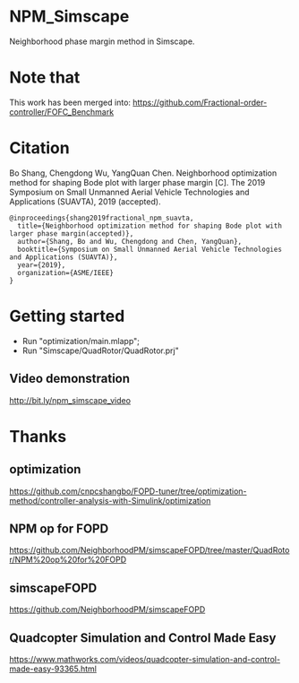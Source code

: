 # NPM_Simscape
Neighborhood phase margin method in Simscape.

# Note that 
This work has been merged into: https://github.com/Fractional-order-controller/FOFC_Benchmark

# Citation
Bo Shang, Chengdong Wu, YangQuan Chen. Neighborhood optimization method for shaping Bode plot with larger phase margin [C]. The 2019 Symposium on Small Unmanned Aerial Vehicle Technologies and Applications (SUAVTA), 2019 (accepted).
```
@inproceedings{shang2019fractional_npm_suavta,
  title={Neighborhood optimization method for shaping Bode plot with larger phase margin(accepted)},
  author={Shang, Bo and Wu, Chengdong and Chen, YangQuan},
  booktitle={Symposium on Small Unmanned Aerial Vehicle Technologies and Applications (SUAVTA)},
  year={2019},
  organization={ASME/IEEE}
}
```

# Getting started
* Run "optimization/main.mlapp";
* Run "Simscape/QuadRotor/QuadRotor.prj"

## Video demonstration
http://bit.ly/npm_simscape_video

# Thanks
## optimization
https://github.com/cnpcshangbo/FOPD-tuner/tree/optimization-method/controller-analysis-with-Simulink/optimization
## NPM op for FOPD 
https://github.com/NeighborhoodPM/simscapeFOPD/tree/master/QuadRotor/NPM%20op%20for%20FOPD
## simscapeFOPD
https://github.com/NeighborhoodPM/simscapeFOPD
## Quadcopter Simulation and Control Made Easy
https://www.mathworks.com/videos/quadcopter-simulation-and-control-made-easy-93365.html

